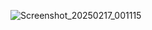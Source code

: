 ![Screenshot_20250217_001115](https://github.com/user-attachments/assets/97a07f92-ae74-4af1-b84c-be847ce8ae63)
